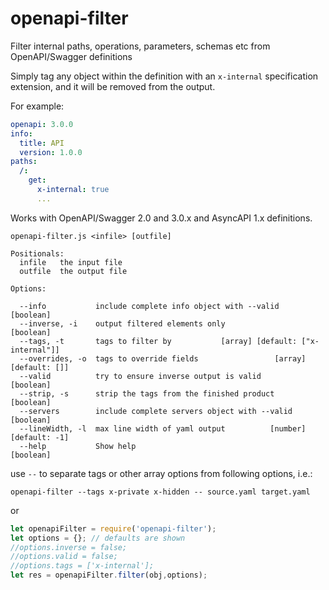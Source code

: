 # openapi-filter

Filter internal paths, operations, parameters, schemas etc from OpenAPI/Swagger definitions

Simply tag any object within the definition with an `x-internal` specification extension, and it will be removed from the output.

For example:

```yaml
openapi: 3.0.0
info:
  title: API
  version: 1.0.0
paths:
  /:
    get:
      x-internal: true
      ...
```

Works with OpenAPI/Swagger 2.0 and 3.0.x and AsyncAPI 1.x definitions.

```
openapi-filter.js <infile> [outfile]

Positionals:
  infile   the input file
  outfile  the output file

Options:

  --info           include complete info object with --valid           [boolean]
  --inverse, -i    output filtered elements only                       [boolean]
  --tags, -t       tags to filter by           [array] [default: ["x-internal"]]
  --overrides, -o  tags to override fields                 [array] [default: []]
  --valid          try to ensure inverse output is valid               [boolean]
  --strip, -s      strip the tags from the finished product            [boolean]
  --servers        include complete servers object with --valid        [boolean]
  --lineWidth, -l  max line width of yaml output          [number] [default: -1]
  --help           Show help                                           [boolean]

```

use `--` to separate tags or other array options from following options, i.e.:

`openapi-filter --tags x-private x-hidden -- source.yaml target.yaml`

or

```javascript
let openapiFilter = require('openapi-filter');
let options = {}; // defaults are shown
//options.inverse = false;
//options.valid = false;
//options.tags = ['x-internal'];
let res = openapiFilter.filter(obj,options);
```
